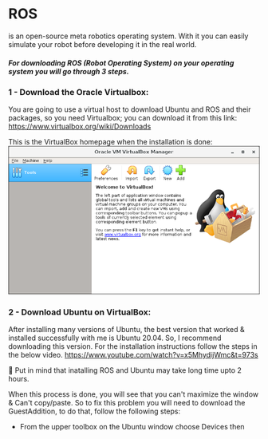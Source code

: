 # ROS 
is an open-source meta robotics operating system. 
With it you can easily simulate your robot before developing it in the real world. 

##### For downloading ROS (Robot Operating System) on your operating system you will go through 3 steps. 

### 1 - Download the Oracle Virtualbox: 
You are going to use a virtual host to download Ubuntu and ROS and their packages, so you need Virtualbox; you can download it from this link: https://www.virtualbox.org/wiki/Downloads 

This is the VirtualBox homepage when the installation is done: 
![](images/VM.png)
### 2 - Download Ubuntu on VirtualBox: 
After installing many versions of Ubuntu, the best version that worked & installed successfully with me is Ubuntu 20.04. So, I recommend downloading this version. For the installation instructions follow the steps in the below video. 
https://www.youtube.com/watch?v=x5MhydijWmc&t=973s 

📌 Put in mind that inatalling ROS and Ubuntu may take long time upto 2 hours. 

When this process is done, you will see that you can't maximize the window & Can't copy/paste. 
So to fix this problem you will need to download the GuestAddition, to do that, follow the following steps: 
- From the upper toolbox on the Ubuntu window choose Devices then 
